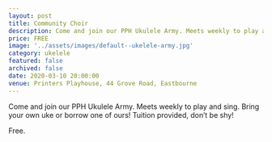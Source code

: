 ```yaml
---
layout: post
title: Community Choir
description: Come and join our PPH Ukulele Army. Meets weekly to play and sing. Bring your own uke or borrow one of ours! Tuition provided, don’t be shy!
price: FREE
image: '../assets/images/default--ukelele-army.jpg'
category: ukelele
featured: false
archived: false
date: 2020-03-10 20:00:00
venue: Printers Playhouse, 44 Grove Road, Eastbourne
---
```


Come and join our PPH Ukulele Army. Meets weekly to play and sing. Bring your own uke or borrow one of ours! Tuition provided, don’t be shy!

Free.